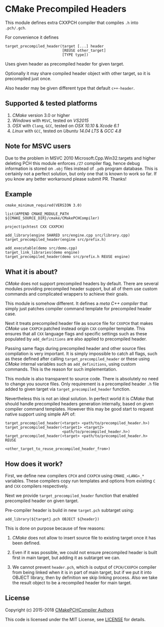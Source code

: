 CMake Precompiled Headers
=========================

This module defines extra CXXPCH compiler that compiles `.h` into `.pch/.gch`.

For convenience it defines

	target_precompiled_header(target [...] header
	                          [REUSE other_target]
	                          [TYPE type])

Uses given header as precompiled header for given target.

Optionally it may share compiled header object with other target, so it is
precompiled just once.

Also header may be given different type that default `c++-header`.

Supported & tested platforms
----------------------------

1. *CMake* version 3.0 or higher
2. *Windows* with `MSVC`, tested on *VS2015*
3. *OSX* with `Clang`, `GCC`, tested on *OSX 10.10* & *Xcode 6.1*
4. *Linux* with `GCC`, tested on *Ubuntu 14.04 LTS* & *GCC 4.8*

Note for MSVC users
-------------------

Due to the problem in MSVC 2010 Microsoft.Cpp.Win32.targets and higher deleting PCH this module enforces `/Z7` compiler flag, hence debug information is stored on `.obj` files instead of `.pdb` program database. This is certainly not a perfect solution, but only one that is known to work so far. If you know any better workaround please submit PR. Thanks!

Example
-------

	cmake_minimum_required(VERSION 3.0)

	list(APPEND CMAKE_MODULE_PATH ${CMAKE_SOURCE_DIR}/cmake/CMakePCHCompiler)

	project(pchtest CXX CXXPCH)

	add_library(engine SHARED src/engine.cpp src/library.cpp)
	target_precompiled_header(engine src/prefix.h)

	add_executable(demo src/demo.cpp)
	target_link_libraries(demo engine)
	target_precompiled_header(demo src/prefix.h REUSE engine)

What it is about?
-----------------

*CMake* does not support precompiled headers by default. There are several
modules providing precompiled header support, but all of them use custom
commands and complicated wrappers to achieve their goals.

This module is somehow different. It defines a *meta C++ compiler* that simply
just patches compiler command template for precompiled header case.

Next it treats precompiled header file as source file for `CXXPCH` that makes
*CMake* use `CXXPCH` patched instead origin `CXX` compiler template. This
ensures that all `CXX` language flags and specific settings such as these
populated by `add_definitions` are also applied to precompiled header.

Passing same flags during precompiled header and other source files compilation
is very important. It is simply impossible to catch all flags, such as these
defined after calling `target_precompiled_header` or these using *CMake*
internal variables such as `add_definitions`, using custom commands. This is
the reason for such implementation.

This module is also transparent to source code. There is absolutely no need to
change you source files. Only requirement is a precompiled header `.h` file
added to given target via `target_precompiled_header` function.

Nevertheless this is not an ideal solution. In perfect world it is *CMake* that
should handle precompiled headers generation internally, based on given
compiler command templates. However this may be good start to request native
support using simple API of:

	target_precompiled_header(<target> <path/to/precompiled_header.h>)
	target_precompiled_header(<target1> <target2>
	                          <path/to/precompiled_header.h>)
	target_precompiled_header(<target> <path/to/precompiled_header.h> REUSE
	                          <other_target_to_reuse_precompiled_header_from>)

How does it work?
-----------------

First, we define new compilers `CPCH` and `CXXPCH` using `CMAKE_<LANG>_*`
variables. These compilers copy run templates and options from existing `C` and
`CXX` compilers respectively.

Next we provide `target_precompiled_header` function that enabled precompiled
header on given target.

Pre-compiler header is build in new `target.pch` subtarget using:

	add_library(${target}.pch OBJECT ${header})

This is done on purpose because of few reasons:

1. *CMake* does not allow to insert source file to existing target once it has
   been defined.

2. Even if it was possible, we could not ensure precompiled header is built
   first in main target, but adding it as subtarget we can.

3. We cannot prevent `header.pch`, which is output of `CPCH/CXXPCH` compiler
   from being linked when it is in part of main target, but if we put it into
   OBJECT library, then by definition we skip linking process. Also we take the
   result object to be a recompiled header for main target.

License
-------

[authors]: https://github.com/nanoant/CMakePCHCompiler/graphs/contributors

Copyright (c) 2015-2018 [CMakePCHCompiler Authors][authors]

This code is licensed under the MIT License, see [LICENSE](LICENSE) for details.